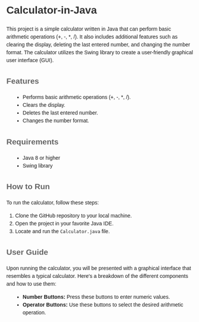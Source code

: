 <!DOCTYPE html>
<html>
<head>
  <title>Calculator-in-Java</title>
  <style>
    body {
      font-family: Arial, sans-serif;
      line-height: 1.5;
      margin: 20px;
    }
    h1 {
      color: #333;
    }
    h2 {
      color: #666;
    }
    ul {
      list-style-type: disc;
      margin-left: 20px;
    }
  </style>
</head>
<body>
  <h1>Calculator-in-Java</h1>
  <p>This project is a simple calculator written in Java that can perform basic arithmetic operations (+, -, *, /). It also includes additional features such as clearing the display, deleting the last entered number, and changing the number format. The calculator utilizes the Swing library to create a user-friendly graphical user interface (GUI).</p>
  
  <h2>Features</h2>
  <ul>
    <li>Performs basic arithmetic operations (+, -, *, /).</li>
    <li>Clears the display.</li>
    <li>Deletes the last entered number.</li>
    <li>Changes the number format.</li>
  </ul>
  
  <h2>Requirements</h2>
  <ul>
    <li>Java 8 or higher</li>
    <li>Swing library</li>
  </ul>
  
  <h2>How to Run</h2>
  <p>To run the calculator, follow these steps:</p>
  <ol>
    <li>Clone the GitHub repository to your local machine.</li>
    <li>Open the project in your favorite Java IDE.</li>
    <li>Locate and run the <code>Calculator.java</code> file.</li>
  </ol>
  
  <h2>User Guide</h2>
  <p>Upon running the calculator, you will be presented with a graphical interface that resembles a typical calculator. Here's a breakdown of the different components and how to use them:</p>
  <ul>
    <li><strong>Number Buttons:</strong> Press these buttons to enter numeric values.</li>
    <li><strong>Operator Buttons:</strong> Use these buttons to select the desired arithmetic operation.</li>
